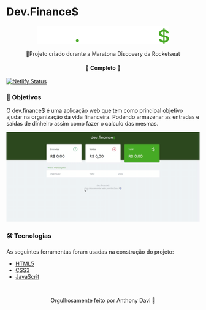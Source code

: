 # Dev.Finance$

<p align="center">
  <a href="">
    <img src="/assets/logo.svg">
  </a>
</p>



<p align="center">🚀Projeto criado durante a Maratona Discovery da Rocketseat</p>

<h4 align="center"> 
	🚧  Completo  🚧
</h4>

[![Netlify Status](https://api.netlify.com/api/v1/badges/2f786fa9-6917-49e1-a73b-4c28a8645ee8/deploy-status)](https://app.netlify.com/sites/devfinance/deploys)


### 🚀 Objetivos

O dev.finance$ é uma aplicação web que tem como principal objetivo ajudar na organização da vida financeira. Podendo armazenar as entradas e saídas
de dinheiro assim como fazer o calculo das mesmas.

<p align="center">
  <a href="">
    <img src="/assets/gravação_de_tela.gif">
  </a>
</p>

### 🛠 Tecnologias

As seguintes ferramentas foram usadas na construção do projeto:

- [HTML5](https://developer.mozilla.org/pt-BR/docs/Web/HTML)
- [CSS3](https://developer.mozilla.org/pt-BR/docs/Web/CSS)
- [JavaScrit](https://developer.mozilla.org/pt-BR/docs/Web/JavaScript)

<br>

<p align="center">
Orgulhosamente feito por Anthony Davi &#128156;
</p>
